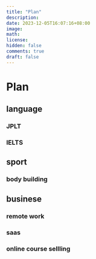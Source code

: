 ```yaml
---
title: "Plan"
description: 
date: 2023-12-05T16:07:16+08:00
image: 
math: 
license: 
hidden: false
comments: true
draft: false
---
```

# Plan
## language
### JPLT
### IELTS
## sport
### body building
## businese
### remote work
### saas
### online course sellling